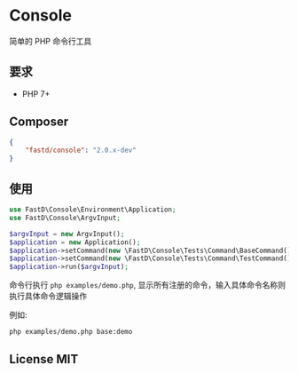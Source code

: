 # Console

简单的 PHP 命令行工具

## 要求

* PHP 7+

## Composer

```json
{
    "fastd/console": "2.0.x-dev"
}
```

## 使用

```php
use FastD\Console\Environment\Application;
use FastD\Console\ArgvInput;

$argvInput = new ArgvInput();
$application = new Application();
$application->setCommand(new \FastD\Console\Tests\Command\BaseCommand());
$application->setCommand(new \FastD\Console\Tests\Command\TestCommand());
$application->run($argvInput);
```

命令行执行 `php examples/demo.php`, 显示所有注册的命令，输入具体命令名称则执行具体命令逻辑操作

例如:

`php examples/demo.php base:demo`

## License MIT

